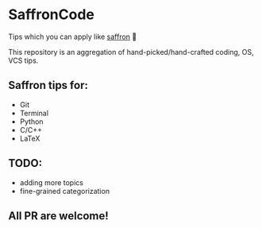 # SaffronCode
Tips which you can apply like [saffron](https://en.wikipedia.org/wiki/Saffron) 🌸

This repository is an aggregation of hand-picked/hand-crafted coding, OS, VCS tips.

## Saffron tips for:
* Git
* Terminal
* Python
* C/C++
* LaTeX

## TODO:
* adding more topics
* fine-grained categorization

## All PR are welcome!
